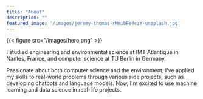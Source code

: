 ```yaml
---
title: "About"
description: ""
featured_image: '/images/jeremy-thomas-rMmibFe4czY-unsplash.jpg'
---
```

{{< figure src="/images/hero.png"  >}}

I studied engineering and environmental science at IMT Atlantique in Nantes, France, and computer science at TU Berlin in Germany.

Passionate about both computer science and the environment, I've applied my skills to real-world problems through various side projects, such as developing chatbots and language models. Now, I'm excited to use machine learning and data science in real-life projects.